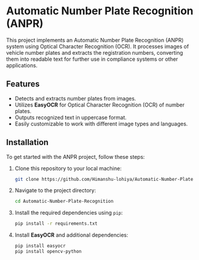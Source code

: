 # Automatic Number Plate Recognition (ANPR)

This project implements an Automatic Number Plate Recognition (ANPR) system using Optical Character Recognition (OCR). It processes images of vehicle number plates and extracts the registration numbers, converting them into readable text for further use in compliance systems or other applications.

## Features
- Detects and extracts number plates from images.
- Utilizes **EasyOCR** for Optical Character Recognition (OCR) of number plates.
- Outputs recognized text in uppercase format.
- Easily customizable to work with different image types and languages.


## Installation

To get started with the ANPR project, follow these steps:

1. Clone this repository to your local machine:
    ```bash
    git clone https://github.com/Himanshu-lohiya/Automatic-Number-Plate-Recognition.git
    ```

2. Navigate to the project directory:
    ```bash
    cd Automatic-Number-Plate-Recognition
    ```

3. Install the required dependencies using `pip`:
    ```bash
    pip install -r requirements.txt
    ```

4. Install **EasyOCR** and additional dependencies:
    ```bash
    pip install easyocr
    pip install opencv-python
    ```

